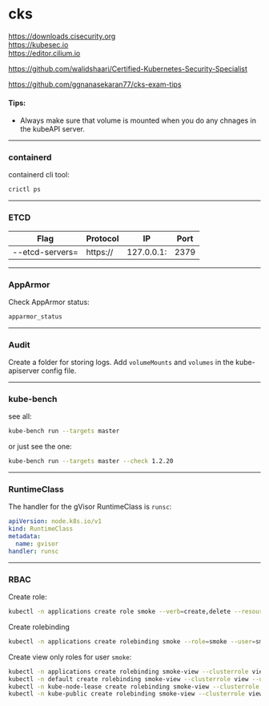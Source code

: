 # cks

https://downloads.cisecurity.org \
https://kubesec.io \
https://editor.cilium.io

https://github.com/walidshaari/Certified-Kubernetes-Security-Specialist

https://github.com/ggnanasekaran77/cks-exam-tips


#### Tips:

- Always make sure that volume is mounted when you do any chnages in the kubeAPI server.

---

### containerd

containerd cli tool:
```bash
crictl ps
```

---

### ETCD

Flag | Protocol | IP | Port
---|---|---|---
--etcd-servers= | https:// | 127.0.0.1: | 2379

---

### AppArmor

Check AppArmor status:
```bash
apparmor_status
```

---

### Audit

Create a folder for storing logs. Add `volumeMounts` and `volumes` in the kube-apiserver config file.

---

### kube-bench

see all:
```bash
kube-bench run --targets master
```

or just see the one:
```bash
kube-bench run --targets master --check 1.2.20
```

---

### RuntimeClass

The handler for the gVisor RuntimeClass is `runsc`:
```yaml
apiVersion: node.k8s.io/v1
kind: RuntimeClass
metadata:
  name: gvisor 
handler: runsc
```

---

### RBAC

Create role:
```bash
kubectl -n applications create role smoke --verb=create,delete --resource=pods,deployments,statefulsets
```

Create rolebinding
```bash
kubectl -n applications create rolebinding smoke --role=smoke --user=smoke
```

Create view only roles for user `smoke`:
```bash
kubectl -n applications create rolebinding smoke-view --clusterrole view --user smoke
kubectl -n default create rolebinding smoke-view --clusterrole view --user smoke
kubectl -n kube-node-lease create rolebinding smoke-view --clusterrole view --user smoke
kubectl -n kube-public create rolebinding smoke-view --clusterrole view --user smoke
```



